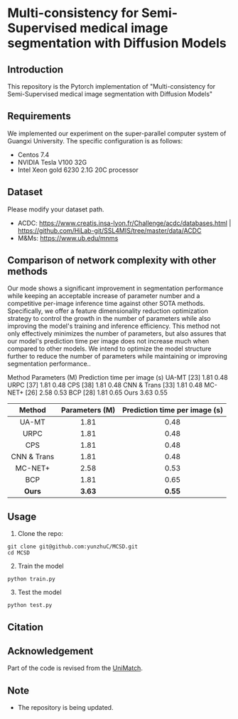 # Multi-consistency for Semi-Supervised medical image segmentation with Diffusion Models

## Introduction
This repository is the Pytorch implementation of "Multi-consistency for Semi-Supervised medical image segmentation with Diffusion Models"

## Requirements
We implemented our experiment on the super-parallel computer system of Guangxi University. The specific configuration is as follows:
* Centos 7.4
* NVIDIA Tesla V100 32G
* Intel Xeon gold 6230 2.1G 20C processor


## Dataset
Please modify your dataset path.
* ACDC: 
https://www.creatis.insa-lyon.fr/Challenge/acdc/databases.html |
https://github.com/HiLab-git/SSL4MIS/tree/master/data/ACDC
* M&Ms: 
https://www.ub.edu/mnms

## Comparison of network complexity with other methods

Our mode shows a significant improvement in segmentation performance while keeping an acceptable increase of parameter number and a competitive per-image inference time against other SOTA methods. Specifically, we offer a feature dimensionality reduction optimization strategy to control the growth in the number of parameters while also improving the model's training and inference efficiency. This method not only effectively minimizes the number of parameters, but also assures that our model's prediction time per image does not increase much when compared to other models. We intend to optimize the model structure further to reduce the number of parameters while maintaining or improving segmentation performance..


Method	Parameters (M)	Prediction time 
per image (s)
UA-MT [23]	1.81	0.48
URPC [37]	1.81	0.48
CPS [38]	1.81	0.48 
CNN & Trans [33]	1.81	0.48
MC-NET+ [26]	2.58	0.53 
BCP [28]	1.81	0.65 
Ours	3.63	0.55 



| Method                      | Parameters (M) | Prediction time per image (s) |
| :-------------------------: | :-------: | :-------: |
| UA-MT                 | 1.81      | 0.48      | 
| URPC             | 1.81      | 0.48      | 
| CPS             | 1.81     | 0.48     |       
| CNN & Trans             | 1.81| 0.48|      
| MC-NET+             | 2.58      | 0.53      |    
| BCP                        | 1.81      | 0.65      | 
| **Ours**         | **3.63**  | **0.55**  |    



## Usage

1. Clone the repo:
```
git clone git@github.com:yunzhuC/MCSD.git
cd MCSD
```

2. Train the model
```
python train.py
```

3. Test the model
```
python test.py
```

## Citation

## Acknowledgement
Part of the code is revised from the [UniMatch](https://github.com/LiheYoung/UniMatch/tree/main).

## Note
* The repository is being updated.
